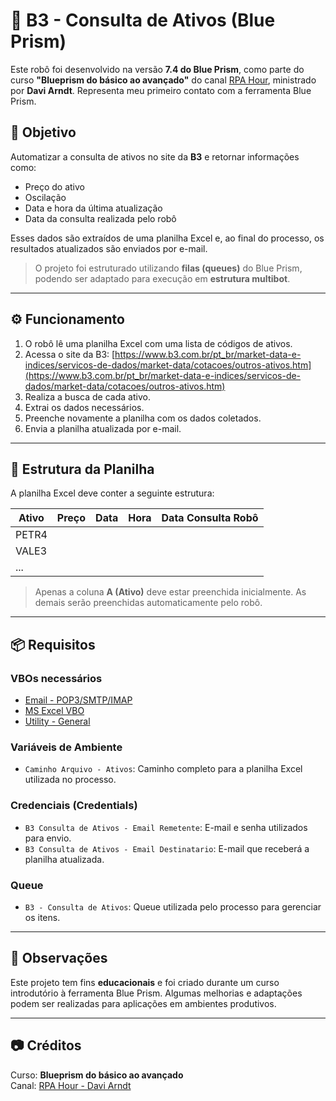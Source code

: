 

# 🤖 B3 - Consulta de Ativos (Blue Prism)

Este robô foi desenvolvido na versão **7.4 do Blue Prism**, como parte do curso **"Blueprism do básico ao avançado"** do canal [RPA Hour](https://www.youtube.com/@rpahour), ministrado por **Davi Arndt**. Representa meu primeiro contato com a ferramenta Blue Prism.

## 📌 Objetivo

Automatizar a consulta de ativos no site da **B3** e retornar informações como:

- Preço do ativo
- Oscilação
- Data e hora da última atualização
- Data da consulta realizada pelo robô

Esses dados são extraídos de uma planilha Excel e, ao final do processo, os resultados atualizados são enviados por e-mail.

> O projeto foi estruturado utilizando **filas (queues)** do Blue Prism, podendo ser adaptado para execução em **estrutura multibot**.

---

## ⚙️ Funcionamento

1. O robô lê uma planilha Excel com uma lista de códigos de ativos.
2. Acessa o site da B3:
   [https://www.b3.com.br/pt_br/market-data-e-indices/servicos-de-dados/market-data/cotacoes/outros-ativos.htm](https://www.b3.com.br/pt_br/market-data-e-indices/servicos-de-dados/market-data/cotacoes/outros-ativos.htm)
3. Realiza a busca de cada ativo.
4. Extrai os dados necessários.
5. Preenche novamente a planilha com os dados coletados.
6. Envia a planilha atualizada por e-mail.

---

## 📁 Estrutura da Planilha

A planilha Excel deve conter a seguinte estrutura:

| Ativo | Preço | Data | Hora | Data Consulta Robô |
|-------|-------|------|------|---------------------|
| PETR4 |       |      |      |                     |
| VALE3 |       |      |      |                     |
| ...   |       |      |      |                     |

> Apenas a coluna **A (Ativo)** deve estar preenchida inicialmente. As demais serão preenchidas automaticamente pelo robô.

---

## 📦 Requisitos

### VBOs necessários

- [Email - POP3/SMTP/IMAP](https://digitalexchange.blueprism.com/cardDetails?id=115178)
- [MS Excel VBO](https://digitalexchange.blueprism.com/cardDetails?id=115181)
- [Utility - General](https://digitalexchange.blueprism.com/cardDetails?id=115169)

### Variáveis de Ambiente

- `Caminho Arquivo - Ativos`: Caminho completo para a planilha Excel utilizada no processo.

### Credenciais (Credentials)

- `B3 Consulta de Ativos - Email Remetente`: E-mail e senha utilizados para envio.
- `B3 Consulta de Ativos - Email Destinatario`: E-mail que receberá a planilha atualizada.

### Queue

- `B3 - Consulta de Ativos`: Queue utilizada pelo processo para gerenciar os itens.

---

## 📝 Observações

Este projeto tem fins **educacionais** e foi criado durante um curso introdutório à ferramenta Blue Prism. Algumas melhorias e adaptações podem ser realizadas para aplicações em ambientes produtivos.

---

## 📷 Créditos

Curso: **Blueprism do básico ao avançado**  
Canal: [RPA Hour - Davi Arndt](https://www.youtube.com/@rpahour)
